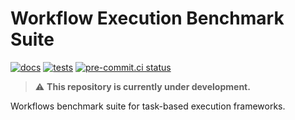 # Workflow Execution Benchmark Suite

[![docs](https://github.com/proxystore/webs/actions/workflows/docs.yml/badge.svg)](https://github.com/proxystore/webs/actions)
[![tests](https://github.com/proxystore/webs/actions/workflows/tests.yml/badge.svg)](https://github.com/proxystore/webs/actions)
[![pre-commit.ci status](https://results.pre-commit.ci/badge/github/proxystore/webs/main.svg)](https://results.pre-commit.ci/latest/github/proxystore/webs/main)

> :warning: **This repository is currently under development.**

Workflows benchmark suite for task-based execution frameworks.
